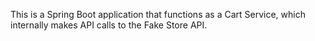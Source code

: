 This is a Spring Boot application that functions as a Cart Service, which internally makes API calls to the Fake Store API.
